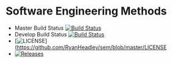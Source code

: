 # Software Engineering Methods


- Master Build Status [![Build Status](https://travis-ci.org/RyanHeadley/TheGroupProject.svg?branch=master)](https://travis-ci.org/RyanHeadley/TheGroupProject)
- Develop Build Status [![Build Status](https://travis-ci.org/RyanHeadley/TheGroupProject.svg?branch=develop)](https://travis-ci.org/RyanHeadley/TheGroupProject)
- [![LICENSE](https://img.shields.io/github/license/RyanHeadley/sem.svg?style=flat-square)](https://github.com/RyanHeadley/sem/blob/master/LICENSE
- [![Releases](https://img.shields.io/github/release/RyanHeadley/sem/all.svg?style=flat-square)](https://github.com/RyanHeadley/sem/releases)
